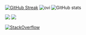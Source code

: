 [![GitHub Streak](https://streak-stats.demolab.com/?user=ethanknights&theme=dark)](https://git.io/streak-stats)
<img src="https://github-readme-stats.vercel.app/api/top-langs?username=ethanknights&&hide_progress=true&hide=matlab,css,html,javascript,m&show_icons=true&locale=en&layout=compact&theme=chartreuse-dark" alt="ovi" />
![GitHub stats](https://github-readme-stats.vercel.app/api?username=ethanknights&show_icons=true&theme=transparent)

<img src="https://hits.seeyoufarm.com/api/count/incr/badge.svg?url=https%3A%2F%2Fgithub.com%2Fethanknights1212%2Fhit-counter" />

<img src="https://github-profile-trophy.vercel.app/?username=ethanknights" />



[![StackOverflow](https://github-readme-stackoverflow.vercel.app/?userID=13345850)](https://stackoverflow.com/users/13345850/ethanknights)
